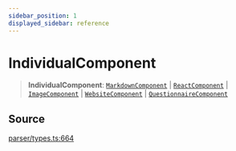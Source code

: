 ```yaml
---
sidebar_position: 1
displayed_sidebar: reference
---
```


# IndividualComponent

> **IndividualComponent**: [`MarkdownComponent`](../interfaces/MarkdownComponent.md) \| [`ReactComponent`](../interfaces/ReactComponent.md) \| [`ImageComponent`](../interfaces/ImageComponent.md) \| [`WebsiteComponent`](../interfaces/WebsiteComponent.md) \| [`QuestionnaireComponent`](../interfaces/QuestionnaireComponent.md)

## Source

[parser/types.ts:664](https://github.com/revisit-studies/study/blob/6541f4640b9af9f05f3811cc5f8115560bdd9653/src/parser/types.ts#L664)
